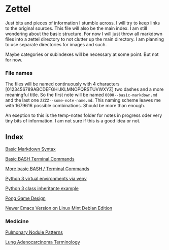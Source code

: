 # Zettel

Just bits and pieces of information I stumble across. I will try to keep links to the original sources. This file will also be the main index. I am still wondering about the basic structure. For now I will just throw all markdown files into a zettel directory to not clutter up the main directory. I am planning to use separate directories for images and such. 

Maybe categories or subindexes will be necessary at some point. But not for now. 

### File names
The files will be named continuously with 4 characters [0123456789ABCDEFGHIJKLMNOPQRSTUVWXYZ] two dashes and a more meaningful title. So the first note will be named `0000--basic-markdown.md` and the last one `ZZZZ--some-note-name.md`. This naming scheme leaves me with 1679616 possible combinations. Should be more than enough. 

An exeption to this is the temp-notes folder for notes in progress oder very tiny bits of information. I am not sure if this is a good idea or not.


## Index

[Basic Markdown Syntax](zettel/0000--basic-markdown.md)

[Basic BASH Terminal Commands](zettel/0001--basic-bash-terminal-commands.md)

[More basic BASH / Terminal Commands](zettel/0002--more-basic-bash-terminal-commands-tlcl-2nd-ed.md)

[Python 3 virtual environments via venv](zettel/0003--python-virtual-environment.md)

[Python 3 class inheritante example](zettel/0004--python-class-inheritance.md)

[Pong Game Design](zettel/0005--pong-game-design.md)

[Newer Emacs Version on Linux Mint Debian Edition](zettel/0006--newer-emacs-on-lmde.md)


### Medicine

[Pulmonary Nodule Patterns](zettel/0007-pulmonary-nodule-patterns.md)

[Lung Adenocarcinoma Terminology](zettel/0008--lung-adenocarcinoma-terminology.md)
